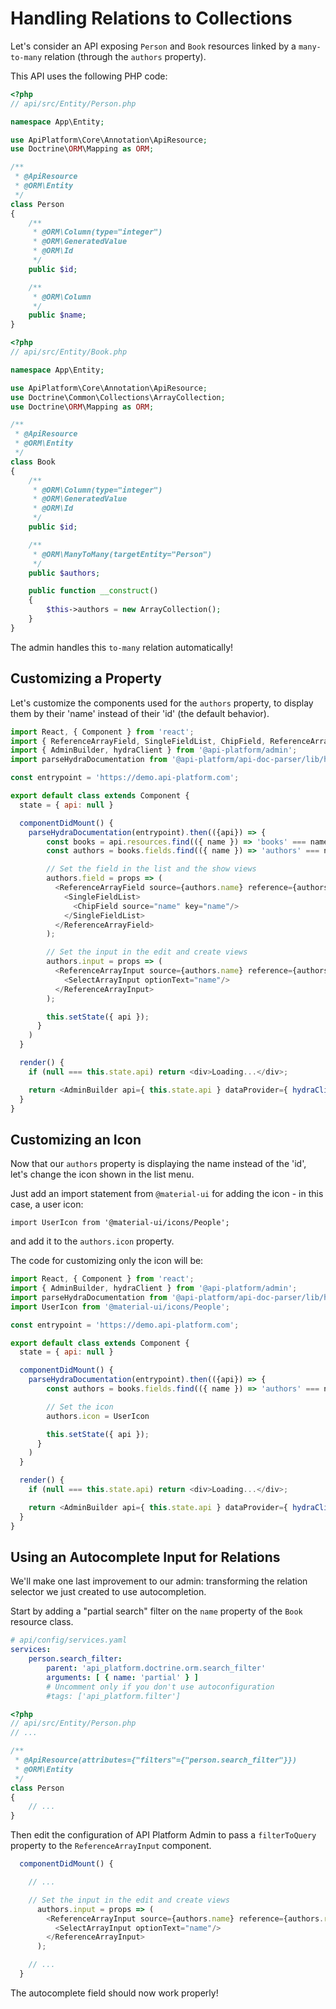 # Handling Relations to Collections

Let's consider an API exposing `Person` and `Book` resources linked by a `many-to-many` relation \(through the `authors` property\).

This API uses the following PHP code:

```php
<?php
// api/src/Entity/Person.php

namespace App\Entity;

use ApiPlatform\Core\Annotation\ApiResource;
use Doctrine\ORM\Mapping as ORM;

/**
 * @ApiResource
 * @ORM\Entity
 */
class Person
{
    /**
     * @ORM\Column(type="integer")
     * @ORM\GeneratedValue
     * @ORM\Id
     */
    public $id;

    /**
     * @ORM\Column
     */
    public $name;
}
```

```php
<?php
// api/src/Entity/Book.php

namespace App\Entity;

use ApiPlatform\Core\Annotation\ApiResource;
use Doctrine\Common\Collections\ArrayCollection;
use Doctrine\ORM\Mapping as ORM;

/**
 * @ApiResource
 * @ORM\Entity
 */
class Book
{
    /**
     * @ORM\Column(type="integer")
     * @ORM\GeneratedValue
     * @ORM\Id
     */
    public $id;

    /**
     * @ORM\ManyToMany(targetEntity="Person")
     */
    public $authors;

    public function __construct()
    {
        $this->authors = new ArrayCollection();
    }
}
```

The admin handles this `to-many` relation automatically!

## Customizing a Property

Let's customize the components used for the `authors` property, to display them by their 'name' instead of their 'id' \(the default behavior\).

```javascript
import React, { Component } from 'react';
import { ReferenceArrayField, SingleFieldList, ChipField, ReferenceArrayInput, SelectArrayInput } from 'react-admin';
import { AdminBuilder, hydraClient } from '@api-platform/admin';
import parseHydraDocumentation from '@api-platform/api-doc-parser/lib/hydra/parseHydraDocumentation';

const entrypoint = 'https://demo.api-platform.com';

export default class extends Component {
  state = { api: null }

  componentDidMount() {
    parseHydraDocumentation(entrypoint).then(({api}) => {
        const books = api.resources.find(({ name }) => 'books' === name)
        const authors = books.fields.find(({ name }) => 'authors' === name)

        // Set the field in the list and the show views
        authors.field = props => (
          <ReferenceArrayField source={authors.name} reference={authors.reference.name} key={authors.name} {...props}>
            <SingleFieldList>
              <ChipField source="name" key="name"/>
            </SingleFieldList>
          </ReferenceArrayField>
        );

        // Set the input in the edit and create views
        authors.input = props => (
          <ReferenceArrayInput source={authors.name} reference={authors.reference.name} label="Authors" key={authors.name} {...props} allowEmpty>
            <SelectArrayInput optionText="name"/>
          </ReferenceArrayInput>
        );

        this.setState({ api });
      }
    )
  }

  render() {
    if (null === this.state.api) return <div>Loading...</div>;

    return <AdminBuilder api={ this.state.api } dataProvider={ hydraClient(this.state.api) }/>
  }
}
```

## Customizing an Icon

Now that our `authors` property is displaying the name instead of the 'id', let's change the icon shown in the list menu.

Just add an import statement from `@material-ui` for adding the icon - in this case, a user icon:

`import UserIcon from '@material-ui/icons/People';`

and add it to the `authors.icon` property.

The code for customizing only the icon will be:

```javascript
import React, { Component } from 'react';
import { AdminBuilder, hydraClient } from '@api-platform/admin';
import parseHydraDocumentation from '@api-platform/api-doc-parser/lib/hydra/parseHydraDocumentation';
import UserIcon from '@material-ui/icons/People';

const entrypoint = 'https://demo.api-platform.com';

export default class extends Component {
  state = { api: null }

  componentDidMount() {
    parseHydraDocumentation(entrypoint).then(({api}) => {
        const authors = books.fields.find(({ name }) => 'authors' === name)

        // Set the icon
        authors.icon = UserIcon

        this.setState({ api });
      }
    )
  }

  render() {
    if (null === this.state.api) return <div>Loading...</div>;

    return <AdminBuilder api={ this.state.api } dataProvider={ hydraClient(this.state.api) }/>
  }
}
```

## Using an Autocomplete Input for Relations

We'll make one last improvement to our admin: transforming the relation selector we just created to use autocompletion.

Start by adding a "partial search" filter on the `name` property of the `Book` resource class.

```yaml
# api/config/services.yaml
services:
    person.search_filter:
        parent: 'api_platform.doctrine.orm.search_filter'
        arguments: [ { name: 'partial' } ]
        # Uncomment only if you don't use autoconfiguration
        #tags: ['api_platform.filter']
```

```php
<?php
// api/src/Entity/Person.php
// ...

/**
 * @ApiResource(attributes={"filters"={"person.search_filter"}})
 * @ORM\Entity
 */
class Person
{
    // ...
}
```

Then edit the configuration of API Platform Admin to pass a `filterToQuery` property to the `ReferenceArrayInput` component.

```javascript
  componentDidMount() {

    // ...

    // Set the input in the edit and create views
      authors.input = props => (
        <ReferenceArrayInput source={authors.name} reference={authors.reference.name} label="Authors" key={authors.name} filterToQuery={searchText => ({ name: searchText })} {...props} allowEmpty>
          <SelectArrayInput optionText="name"/>
        </ReferenceArrayInput>
      );

    // ...
  }
```

The autocomplete field should now work properly!

